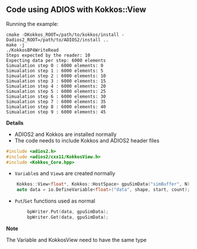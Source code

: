 ## Code using ADIOS with Kokkos::View

Running the example:
```
cmake -DKokkos_ROOT=/path/to/kokkos/install -Dadios2_ROOT=/path/to/ADIOS2/install ..
make -j
./KokkosBP4WriteRead
Steps expected by the reader: 10
Expecting data per step: 6000 elements
Simualation step 0 : 6000 elements: 0
Simualation step 1 : 6000 elements: 5
Simualation step 2 : 6000 elements: 10
Simualation step 3 : 6000 elements: 15
Simualation step 4 : 6000 elements: 20
Simualation step 5 : 6000 elements: 25
Simualation step 6 : 6000 elements: 30
Simualation step 7 : 6000 elements: 35
Simualation step 8 : 6000 elements: 40
Simualation step 9 : 6000 elements: 45
```

**Details**

- ADIOS2 and Kokkos are installed normally
- The code needs to include Kokkos and ADIOS2 header files

```c++
#include <adios2.h>
#include <adios2/cxx11/KokkosView.h>
#include <Kokkos_Core.hpp>
```

- `Variable`s and `View`s are created normally 

```c++
    Kokkos::View<float*, Kokkos::HostSpace> gpuSimData("simBuffer", N);
    auto data = io.DefineVariable<float>("data", shape, start, count);
```

- `Put`/`Get` functions used as normal

```c++
        bpWriter.Put(data, gpuSimData);
        bpWriter.Get(data, gpuSimData);
```

**Note**

The Variable and KokkosView need to have the same type
